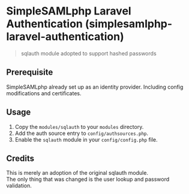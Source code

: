 # SimpleSAMLphp Laravel Authentication __(simplesamlphp-laravel-authentication)__

> sqlauth module adopted to support hashed passwords

## Prerequisite

SimpleSAMLphp already set up as an identity provider. Including config modifications and certificates.

## Usage

1. Copy the `modules/sqlauth` to your `modules` directory.  
1. Add the auth source entry to `config/authsources.php`.
1. Enable the `sqlauth` module in your `config/config.php` file.

## Credits

This is merely an adoption of the original sqlauth module.  
The only thing that was changed is the user lookup and password validation.
